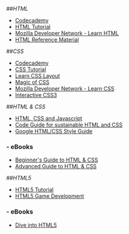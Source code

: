 ##_HTML_

- [Codecademy](http://www.codecademy.com/tracks/web)
- [HTML Tutorial](http://www.w3schools.com/html/default.asp)
- [Mozilla Developer Network - Learn HTML](https://developer.mozilla.org/en-US/learn/html)
- [HTML Reference Material](http://www.w3schools.com/TAgs/default.asp)

##_CSS_

- [Codecademy](http://www.codecademy.com/courses/css-coding-with-style/0/1)
- [CSS Tutorial](http://www.w3schools.com/css/default.asp)
- [Learn CSS Layout](http://learnlayout.com/)
- [Magic of CSS](http://adamschwartz.co/magic-of-css/)
- [Mozilla Developer Network - Learn CSS](https://developer.mozilla.org/en-US/learn/css)
- [Interactive CSS3](http://css3please.com/)

##_HTML & CSS_

- [HTML, CSS and Javascript](https://dash.generalassemb.ly/)
- [Code Guide for sustainable HTML and CSS](http://mdo.github.io/code-guide/)
- [Google HTML/CSS Style Guide](http://google-styleguide.googlecode.com/svn/trunk/htmlcssguide.xml)

### - eBooks
- [Beginner's Guide to HTML & CSS](http://learn.shayhowe.com/html-css/)
- [Advanced Guide to HTML & CSS](http://learn.shayhowe.com/advanced-html-css/)

##_HTML5_

- [HTML5 Tutorial](http://www.w3schools.com/html/html5_intro.asp)
- [HTML5 Game Development](https://www.udacity.com/course/cs255)

### - eBooks
- [Dive into HTML5](http://diveintohtml5.info/)
